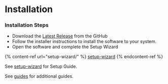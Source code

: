# Installation

### Installation Steps

* Download the [Latest Release](https://github.com/WhitigolProd/SnailyCAD-Manager/releases/latest) from the GitHub
* Follow the installer instructions to install the software to your system.
* Open the software and complete the Setup Wizard

{% content-ref url="setup-wizard/" %}
[setup-wizard](setup-wizard/)
{% endcontent-ref %}

See [setup-wizard](setup-wizard/ "mention") for Setup Guide.

See [guides](../guides/ "mention") for additional guides.
